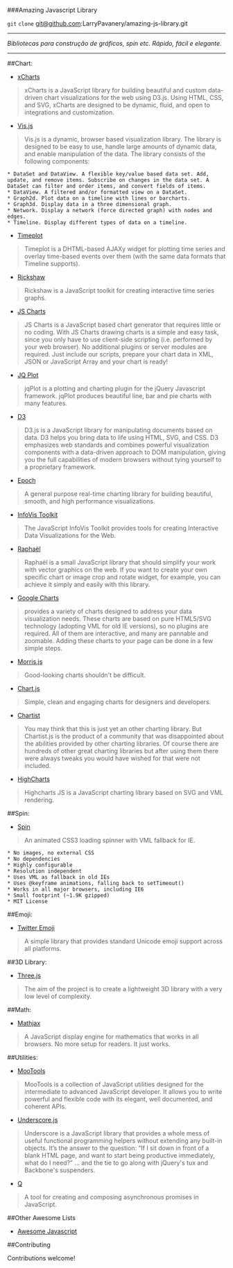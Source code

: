 ###Amazing Javascript Library

`git` `clone` git@github.com:LarryPavanery/amazing-js-library.git

---

*Bibliotecas para construção de gráficos, spin etc. Rápido, fácil e elegante.*

---
##Chart:
* [xCharts](http://tenxer.github.io/xcharts/)
> xCharts is a JavaScript library for building beautiful and custom data-driven chart visualizations for the web using D3.js. Using HTML, CSS, and SVG, xCharts are designed to be dynamic, fluid, and open to integrations and customization.

* [Vis.js](http://visjs.org/)
> Vis.js is a dynamic, browser based visualization library. The library is designed to be easy to use, handle large amounts of dynamic data, and enable manipulation of the data. The library consists of the following components:

    * DataSet and DataView. A flexible key/value based data set. Add, update, and remove items. Subscribe on changes in the data set. A DataSet can filter and order items, and convert fields of items.
    * DataView. A filtered and/or formatted view on a DataSet.
    * Graph2d. Plot data on a timeline with lines or barcharts.
    * Graph3d. Display data in a three dimensional graph.
    * Network. Display a network (force directed graph) with nodes and edges.
    * Timeline. Display different types of data on a timeline.

* [Timeplot](http://www.simile-widgets.org/timeplot/)
> Timeplot is a DHTML-based AJAXy widget for plotting time series and overlay time-based events over them (with the same data formats that Timeline supports).

* [Rickshaw](http://code.shutterstock.com/rickshaw/)
> Rickshaw is a JavaScript toolkit for creating interactive time series graphs.
    
* [JS Charts](http://www.jscharts.com/)
> JS Charts is a JavaScript based chart generator that requires little or no coding. With JS Charts drawing charts is a simple and easy task, since you only have to use client-side scripting (i.e. performed by your web browser). No additional plugins or server modules are required. Just include our scripts, prepare your chart data in XML, JSON or JavaScript Array and your chart is ready! 

* [JQ Plot](http://www.jqplot.com/)
> jqPlot is a plotting and charting plugin for the jQuery Javascript framework. jqPlot produces beautiful line, bar and pie charts with many features.

* [D3](https://github.com/mbostock/d3)
> D3.js is a JavaScript library for manipulating documents based on data. D3 helps you bring data to life using HTML, SVG, and CSS. D3 emphasizes web standards and combines powerful visualization components with a data-driven approach to DOM manipulation, giving you the full capabilities of modern browsers without tying yourself to a proprietary framework.

* [Epoch](http://fastly.github.io/epoch/)
> A general purpose real-time charting library for building beautiful, smooth, and high performance visualizations.

* [InfoVis Toolkit](http://philogb.github.io/jit/)
> The JavaScript InfoVis Toolkit provides tools for creating Interactive Data Visualizations for the Web. 

* [Raphaël](http://raphaeljs.com/)
> Raphaël is a small JavaScript library that should simplify your work with vector graphics on the web. If you want to create your own specific chart or image crop and rotate widget, for example, you can achieve it simply and easily with this library.  

* [Google Charts](https://google-developers.appspot.com/chart/interactive/docs/gallery)
> provides a variety of charts designed to address your data visualization needs. These charts are based on pure HTML5/SVG technology (adopting VML for old IE versions), so no plugins are required. All of them are interactive, and many are pannable and zoomable. Adding these charts to your page can be done in a few simple steps. 

* [Morris.js](http://morrisjs.github.io/morris.js/)
> Good-looking charts shouldn't be difficult. 

* [Chart.js](http://www.chatjs.org)
> Simple, clean and engaging charts for designers and developers.

* [Chartist](https://gionkunz.github.io/chartist-js/)
> You may think that this is just yet an other charting library. But Chartist.js is the product of a community that was disappointed about the abilities provided by other charting libraries. Of course there are hundreds of other great charting libraries but after using them there were always tweaks you would have wished for that were not included.

* [HighCharts](https://github.com/highslide-software/highcharts.com)
>Highcharts JS is a JavaScript charting library based on SVG and VML rendering.

##Spin:
* [Spin](http://fgnass.github.io/spin.js/)
> An animated CSS3 loading spinner with VML fallback for IE.

    * No images, no external CSS
    * No dependencies
    * Highly configurable
    * Resolution independent
    * Uses VML as fallback in old IEs
    * Uses @keyframe animations, falling back to setTimeout()
    * Works in all major browsers, including IE6
    * Small footprint (~1.9K gzipped)
    * MIT License

##Emoji:
* [Twitter Emoji](https://github.com/twitter/twemoji)

 > A simple library that provides standard Unicode emoji support across all platforms.
 
##3D Library:
* [Three.js](https://github.com/mrdoob/three.js/)

 > The aim of the project is to create a lightweight 3D library with a very low level of complexity.


##Math:
* [Mathjax](https://www.mathjax.org/#docs)

 > A JavaScript display engine for mathematics that works in all browsers. No more setup for readers. It just works.

##Utilities:
* [MooTools](http://mootools.net/)

 > MooTools is a collection of JavaScript utilities designed for the intermediate to advanced JavaScript developer. It allows you to write powerful and flexible code with its elegant, well documented, and coherent APIs.

* [Underscore.js](http://underscorejs.org/)

 > Underscore is a JavaScript library that provides a whole mess of useful functional programming helpers without extending any built-in objects. It’s the answer to the question: “If I sit down in front of a blank HTML page, and want to start being productive immediately, what do I need?” … and the tie to go along with jQuery's tux and Backbone's suspenders. 

* [Q](https://github.com/kriskowal/q)

 > A tool for creating and composing asynchronous promises in JavaScript. 
 

##Other Awesome Lists
* [Awesome Javascript](https://github.com/sorrycc/awesome-javascript)

##Contributing

Contributions welcome!
